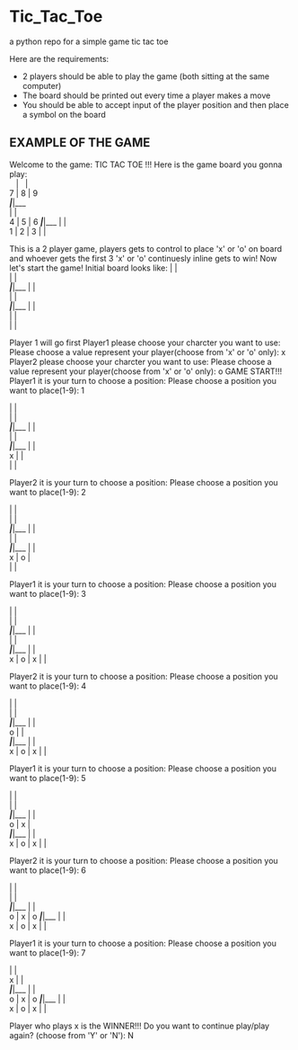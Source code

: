 # Tic_Tac_Toe
a python repo for a simple game tic tac toe


Here are the requirements:

- 2 players should be able to play the game (both sitting at the same computer)
- The board should be printed out every time a player makes a move
- You should be able to accept input of the player position and then place a symbol on the board

## EXAMPLE OF THE GAME

Welcome to the game: TIC TAC TOE !!!
Here is the game board you gonna play:  
&nbsp;&nbsp;&nbsp;|&nbsp;&nbsp;&nbsp;|&nbsp;&nbsp;&nbsp;     
 7 | 8 | 9   
___|___|___  
   |   |     
 4 | 5 | 6 
___|___|___
   |   |   
 1 | 2 | 3 
   |   |   

This is a 2 player game, players gets to control to place 'x' or 'o' on board and whoever gets the first 3 'x' or 'o' continuesly inline gets to win!
Now let's start the game!
Initial board looks like: 
   |   |   
   |   |   
___|___|___
   |   |   
   |   |   
___|___|___
   |   |   
   |   |   
   |   |   

Player 1 will go first
Player1 please choose your charcter you want to use: 
Please choose a value represent your player(choose from 'x' or 'o' only): x
Player2 please choose your charcter you want to use: 
Please choose a value represent your player(choose from 'x' or 'o' only): o
GAME START!!!
Player1 it is your turn to choose a position: 
Please choose a position you want to place(1-9): 1

   |   |   
   |   |   
___|___|___
   |   |   
   |   |   
___|___|___
   |   |   
 x |   |   
   |   |   

Player2 it is your turn to choose a position: 
Please choose a position you want to place(1-9): 2

   |   |   
   |   |   
___|___|___
   |   |   
   |   |   
___|___|___
   |   |   
 x | o |   
   |   |   

Player1 it is your turn to choose a position: 
Please choose a position you want to place(1-9): 3

   |   |   
   |   |   
___|___|___
   |   |   
   |   |   
___|___|___
   |   |   
 x | o | x 
   |   |   

Player2 it is your turn to choose a position: 
Please choose a position you want to place(1-9): 4

   |   |   
   |   |   
___|___|___
   |   |   
 o |   |   
___|___|___
   |   |   
 x | o | x 
   |   |   

Player1 it is your turn to choose a position: 
Please choose a position you want to place(1-9): 5

   |   |   
   |   |   
___|___|___
   |   |   
 o | x |   
___|___|___
   |   |   
 x | o | x 
   |   |   

Player2 it is your turn to choose a position: 
Please choose a position you want to place(1-9): 6

   |   |   
   |   |   
___|___|___
   |   |   
 o | x | o 
___|___|___
   |   |   
 x | o | x 
   |   |   

Player1 it is your turn to choose a position: 
Please choose a position you want to place(1-9): 7

   |   |   
 x |   |   
___|___|___
   |   |   
 o | x | o 
___|___|___
   |   |   
 x | o | x 
   |   |   

Player who plays x is the WINNER!!!
Do you want to continue play/play again? (choose from 'Y' or 'N'): N
